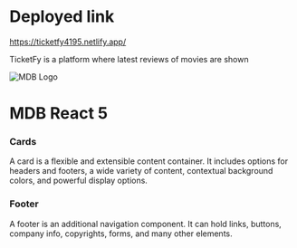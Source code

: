  # Deployed link
 https://ticketfy4195.netlify.app/

TicketFy is a platform where latest reviews of movies are shown 

 
![MDB Logo](https://mdbootstrap.com/img/Marketing/general/logo/medium/mdb-react.png)
# MDB React 5

### Cards

<p>A card is a flexible and extensible content container. It includes options for headers and footers, a wide variety of content, contextual background colors, and powerful display options.</p>


### Footer

<p>A footer is an additional navigation component. It can hold links, buttons, company info, copyrights, forms, and many other elements.</p>

